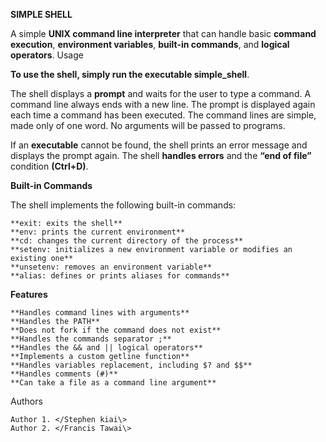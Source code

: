 **SIMPLE SHELL**

A simple **UNIX command line interpreter** that can handle basic **command execution**,
**environment variables**, **built-in commands**, and **logical operators**.
Usage

**To use the shell, simply run the executable simple_shell**.

The shell displays a **prompt** and waits for the user to type a command. A command
line always ends with a new line. The prompt is displayed again each time a
command has been executed. The command lines are simple, made only of one word.
No arguments will be passed to programs.

If an **executable** cannot be found, the shell prints an error message and displays
the prompt again. The shell **handles errors** and the **“end of file”** condition
**(Ctrl+D)**.

**Built-in Commands**

The shell implements the following built-in commands:

    **exit: exits the shell**
    **env: prints the current environment**
    **cd: changes the current directory of the process**
    **setenv: initializes a new environment variable or modifies an existing one**
    **unsetenv: removes an environment variable**
    **alias: defines or prints aliases for commands**

**Features**

    **Handles command lines with arguments**
    **Handles the PATH**
    **Does not fork if the command does not exist**
    **Handles the commands separator ;**
    **Handles the && and || logical operators**
    **Implements a custom getline function**
    **Handles variables replacement, including $? and $$**
    **Handles comments (#)**
    **Can take a file as a command line argument**

Authors

    Author 1. </Stephen kiai\>
    Author 2. </Francis Tawai\> 